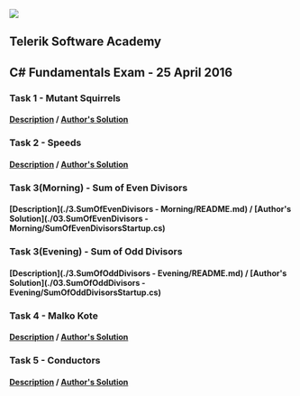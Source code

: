 ![](https://raw.githubusercontent.com/TelerikAcademy/Common/master/logos/telerik-header-logo.png)
## Telerik Software Academy
## C# Fundamentals Exam - 25 April 2016

### Task 1 - Mutant Squirrels
#### [Description](./1.MutantSquirrels/README.md) / [Author's Solution](./01.MutantSquirrels/MutantSquirrelsStartup.cs)

### Task 2 - Speeds
#### [Description](./2.Speeds/README.md) / [Author's Solution](./02.Speeds/SpeedsStartup.cs)

### Task 3(Morning) - Sum of Even Divisors
#### [Description](./3.SumOfEvenDivisors - Morning/README.md) / [Author's Solution](./03.SumOfEvenDivisors - Morning/SumOfEvenDivisorsStartup.cs)

### Task 3(Evening) - Sum of Odd Divisors
#### [Description](./3.SumOfOddDivisors - Evening/README.md) / [Author's Solution](./03.SumOfOddDivisors - Evening/SumOfOddDivisorsStartup.cs)

### Task 4 - Malko Kote
#### [Description](./4.MalkoKote/README.md) / [Author's Solution](./04.MalkoKote/MalkoKoteStartup.cs)

### Task 5 - Conductors
#### [Description](./5.Conductors/README.md) / [Author's Solution](./05.Conductors/Conductors.cs)
